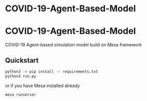 # COVID-19-Agent-Based-Model
COVID-19-Agent-Based-Model
===============================

COVID-19 Agent-based simulation model build on Mesa framework

Quickstart
----------

```bash
python3 -m pip install -r requirements.txt
python3 run.py
```
or if you have Mesa installed already
```bash
mesa runserver
```
